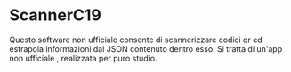 # ScannerC19
Questo software non ufficiale consente di scannerizzare codici qr ed estrapola informazioni dal JSON contenuto dentro esso. Si tratta di un'app non ufficiale , realizzata per puro studio. 
